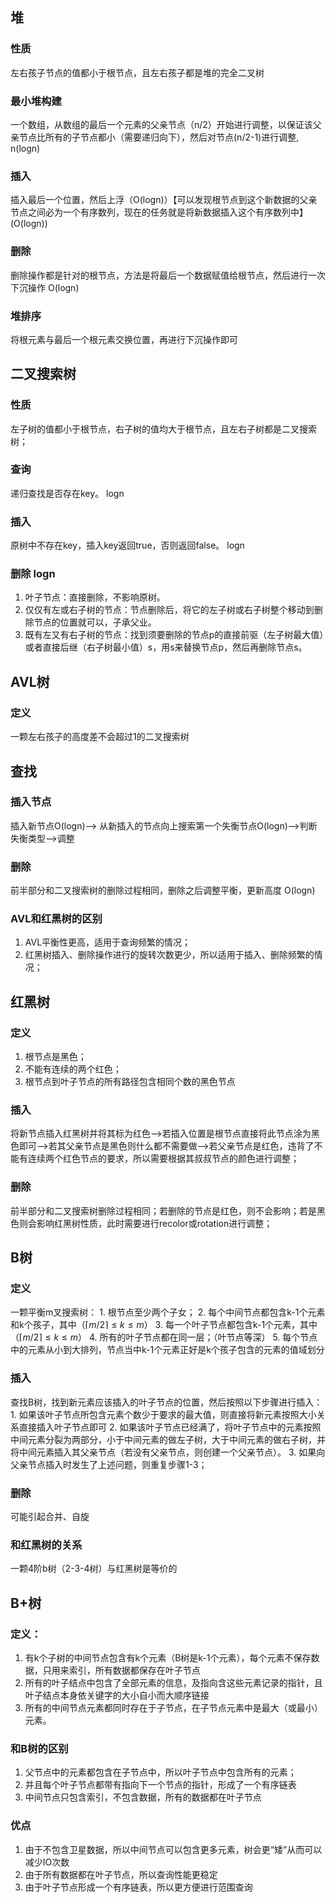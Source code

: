 
## 堆
### 性质
左右孩子节点的值都小于根节点，且左右孩子都是堆的完全二叉树
### 最小堆构建
一个数组，从数组的最后一个元素的父亲节点（n/2）开始进行调整，以保证该父亲节点比所有的子节点都小（需要递归向下），然后对节点(n/2-1)进行调整, n(logn)
### 插入
插入最后一个位置，然后上浮（O(logn)）【可以发现根节点到这个新数据的父亲节点之间必为一个有序数列，现在的任务就是将新数据插入这个有序数列中】(O(logn))
### 删除
删除操作都是针对的根节点，方法是将最后一个数据赋值给根节点，然后进行一次下沉操作 O(logn)
### 堆排序
将根元素与最后一个根元素交换位置，再进行下沉操作即可

## 二叉搜索树
### 性质
左子树的值都小于根节点，右子树的值均大于根节点，且左右子树都是二叉搜索树；
### 查询
递归查找是否存在key。 logn
### 插入
原树中不存在key，插入key返回true，否则返回false。 logn
### 删除 logn
1. 叶子节点：直接删除，不影响原树。
1. 仅仅有左或右子树的节点：节点删除后，将它的左子树或右子树整个移动到删除节点的位置就可以，子承父业。
1. 既有左又有右子树的节点：找到须要删除的节点p的直接前驱（左子树最大值）或者直接后继（右子树最小值）s，用s来替换节点p，然后再删除节点s。

## AVL树
### 定义
一颗左右孩子的高度差不会超过1的二叉搜索树
## 查找
### 插入节点
插入新节点O(logn)--> 从新插入的节点向上搜索第一个失衡节点O(logn)-->判断失衡类型-->调整
### 删除
前半部分和二叉搜索树的删除过程相同，删除之后调整平衡，更新高度  O(logn)
### AVL和红黑树的区别
1. AVL平衡性更高，适用于查询频繁的情况；
1. 红黑树插入、删除操作进行的旋转次数更少，所以适用于插入、删除频繁的情况；

## 红黑树
### 定义
1. 根节点是黑色；
2. 不能有连续的两个红色；
3. 根节点到叶子节点的所有路径包含相同个数的黑色节点
### 插入
将新节点插入红黑树并将其标为红色-->若插入位置是根节点直接将此节点涂为黑色即可-->若其父亲节点是黑色则什么都不需要做-->若父亲节点是红色，违背了不能有连续两个红色节点的要求，所以需要根据其叔叔节点的颜色进行调整；
### 删除
前半部分和二叉搜索树删除过程相同；若删除的节点是红色，则不会影响；若是黑色则会影响红黑树性质，此时需要进行recolor或rotation进行调整；

## B树
### 定义 
一颗平衡m叉搜索树：
	1. 根节点至少两个子女；
	2.  每个中间节点都包含k-1个元素和k个孩子，其中（$\lceil m/2 \rceil \leq k\leq m$）
	3. 每一个叶子节点都包含k-1个元素，其中（$\lceil m/2 \rceil \leq k\leq m$）
	4. 所有的叶子节点都在同一层；（叶节点等深）
	5. 每个节点中的元素从小到大排列，节点当中k-1个元素正好是k个孩子包含的元素的值域划分
### 插入
查找B树，找到新元素应该插入的叶子节点的位置，然后按照以下步骤进行插入：
	1. 如果该叶子节点所包含元素个数少于要求的最大值，则直接将新元素按照大小关系直接插入叶子节点即可
	2. 如果该叶子节点已经满了，将叶子节点中的元素按照中间元素分裂为两部分，小于中间元素的做左子树，大于中间元素的做右子树，并将中间元素插入其父亲节点（若没有父亲节点，则创建一个父亲节点）。
	3. 如果向父亲节点插入时发生了上述问题，则重复步骤1-3；
### 删除
可能引起合并、自旋
### 和红黑树的关系
一颗4阶b树（2-3-4树）与红黑树是等价的

## B+树
### 定义：
1. 有k个子树的中间节点包含有k个元素（B树是k-1个元素），每个元素不保存数据，只用来索引，所有数据都保存在叶子节点
2. 所有的叶子结点中包含了全部元素的信息，及指向含这些元素记录的指针，且叶子结点本身依关键字的大小自小而大顺序链接
3. 所有的中间节点元素都同时存在于子节点，在子节点元素中是最大（或最小）元素。
### 和B树的区别
1. 父节点中的元素都包含在子节点中，所以叶子节点中包含所有的元素；
2. 并且每个叶子节点都带有指向下一个节点的指针，形成了一个有序链表
3. 中间节点只包含索引，不包含数据，所有的数据都在叶子节点
### 优点
1. 由于不包含卫星数据，所以中间节点可以包含更多元素，树会更“矮”从而可以减少IO次数
2. 由于所有数据都在叶子节点，所以查询性能更稳定
3. 由于叶子节点形成一个有序链表，所以更方便进行范围查询
	
